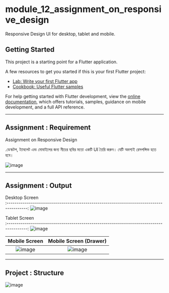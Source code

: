# module_12_assignment_on_responsive_design

Responsive Design UI for desktop, tablet and mobile.

## Getting Started

This project is a starting point for a Flutter application.

A few resources to get you started if this is your first Flutter project:

- [Lab: Write your first Flutter app](https://docs.flutter.dev/get-started/codelab)
- [Cookbook: Useful Flutter samples](https://docs.flutter.dev/cookbook)

For help getting started with Flutter development, view the
[online documentation](https://docs.flutter.dev/), which offers tutorials,
samples, guidance on mobile development, and a full API reference.

<hr />

## Assignment : Requirement

Assignment on Responsive Design

.ডেস্কটপ, ট্যাবলেট এবং মোবাইলের জন্য নীচের ছবির মতো একটি UI তৈরি করুন। যেটি অবশ্যই রেসপন্সিভ হতে হবে। 

![image](https://github.com/user-attachments/assets/c0726c48-20ca-4490-bf40-a25ee5729d29)

<hr />

## Assignment : Output

Desktop Screen                                                                            
:----------------------------------------------------------------------------------------:
![image](https://github.com/user-attachments/assets/a33614de-b24a-4001-991d-ebf76552bc69)

Tablet Screen                                                                            
:----------------------------------------------------------------------------------------:
![image](https://github.com/user-attachments/assets/694824ef-441f-41a4-bd3a-21eb0a28f0a6)

Mobile Screen                                                                             |  Mobile Screen (Drawer)
:----------------------------------------------------------------------------------------:|:----------------------------------------------------------------------------------------:
![image](https://github.com/user-attachments/assets/97b1aaf4-cc6e-41e2-b54d-c4cf445103b1) | ![image](https://github.com/user-attachments/assets/3e158194-c934-4e1a-b8a1-85a8a5837346)

<hr />

## Project : Structure

![image](https://github.com/user-attachments/assets/5c04e07f-b828-4ebe-bea9-506d86ca9b12)
